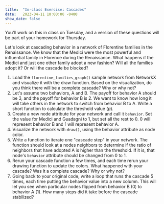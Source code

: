 ```yaml
---
title:  "In-class Exercise: Cascades"
date:   2023-04-11 10:00:00 -0400
show_date: false
---
```


You'll work on this in class on Tuesday, and a version of these questions will be part of your homework for Thursday.

Let's look at cascading behavior in a network of Florentine families in the Renaissance. We know that the Medici were the most powerful and influential family in Florence during the Renaissance. What happens if the Medici and just one other family adopt a new fashion? Will all the families adopt it? Or will the cascade be blocked?

1. Load the `florentine_families_graph()` sample network from NetworkX and visualize it with the draw function. Based on the visualization, do you think there will be a complete cascade? Why or why not?
2. Let's assume two behaviors, A and B. The payoff for behavior A should be 3, and the payoff for behavior B is 2. We want to know how long it will take others in the network to switch from behavior B to A. Write a short function to calculate the threshold value (*p*).
3. Create a new node attribute for your network and call it `behavior`. Set the value for Medici and Guadagni to 1, but set all the rest to 0. 0 will represent behavior B and 1 will represent behavior A.
4. Visualize the network with `draw()`, using the behavior attribute as node color.
5. Write a function to iterate one "cascade step" in your network. The function should look at a nodes neighbors to determine if the ratio of neighbors that have adopted A is higher than the threshold. If it is, that node's `behavior` attribute should be changed from 0 to 1.
6. Rerun your cascade function a few times, and each time rerun your drawing function to update the colors. What happened with your cascade? Was it a complete cascade? Why or why not?
7. Going back to your original code, write a loop that runs the cascade 5 times, each time putting the behavior value into a new column. This will let you see when particular nodes flipped from behavior B (0) to behavior A (1). How many steps did it take before the cascade stabilized?
